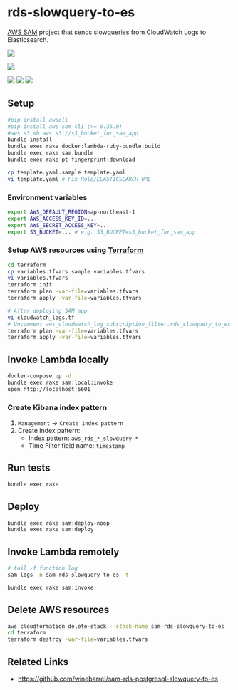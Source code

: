 # rds-slowquery-to-es

[AWS SAM](https://aws.amazon.com/serverless/sam/) project that sends slowqueries from CloudWatch Logs to Elasticsearch.

[![](https://github.com/winebarrel/sam-rds-slowquery-to-es/workflows/spec/badge.svg)](https://github.com/winebarrel/sam-rds-slowquery-to-es/actions)

![](https://user-images.githubusercontent.com/117768/65479870-2d859500-deca-11e9-876e-4df6ee55b13e.png)

![](https://user-images.githubusercontent.com/117768/65502267-6ee36800-defd-11e9-9a7c-17ef2c546568.png)
![](https://user-images.githubusercontent.com/117768/65502270-70ad2b80-defd-11e9-8ba4-f1b561996878.png)
![](https://user-images.githubusercontent.com/117768/65502272-71de5880-defd-11e9-8acd-80ad1d253003.png)

## Setup

```sh
#pip install awscli
#pip install aws-sam-cli (>= 0.35.0)
#aws s3 mb aws s3://s3_bucket_for_sam_app
bundle install
bundle exec rake docker:lambda-ruby-bundle:build
bundle exec rake sam:bundle
bundle exec rake pt-fingerprint:download

cp template.yaml.sample template.yaml
vi template.yaml # Fix Role/ELASTICSEARCH_URL
```

### Environment variables

```sh
export AWS_DEFAULT_REGION=ap-northeast-1
export AWS_ACCESS_KEY_ID=...
export AWS_SECRET_ACCESS_KEY=...
export S3_BUCKET=... # e.g. S3_BUCKET=s3_bucket_for_sam_app
```

### Setup AWS resources using [Terraform](https://www.terraform.io)

```sh
cd terraform
cp variables.tfvars.sample variables.tfvars
vi variables.tfvars
terraform init
terraform plan -var-file=variables.tfvars
terraform apply -var-file=variables.tfvars

# After deploying SAM app
vi cloudwatch_logs.tf
# Uncomment aws_cloudwatch_log_subscription_filter.rds_slowquery_to_es
terraform plan -var-file=variables.tfvars
terraform apply -var-file=variables.tfvars
```

## Invoke Lambda locally

```sh
docker-compose up -d
bundle exec rake sam:local:invoke
open http://localhost:5601
```

### Create Kibana index pattern

1. `Management` -> `Create index pattern`
1. Create index pattern:
    * Index pattern: `aws_rds_*_slowquery-*`
    * Time Filter field name: `timestamp`

## Run tests

```sh
bundle exec rake
```

## Deploy

```sh
bundle exec rake sam:deploy-noop
bundle exec rake sam:deploy
```

## Invoke Lambda remotely

```sh
# tail -f function log
sam logs -n sam-rds-slowquery-to-es -t
```

```sh
bundle exec rake sam:invoke
```

## Delete AWS resources

```sh
aws cloudformation delete-stack --stack-name sam-rds-slowquery-to-es
cd terraform
terraform destroy -var-file=variables.tfvars
```

## Related Links

* https://github.com/winebarrel/sam-rds-postgresql-slowquery-to-es
